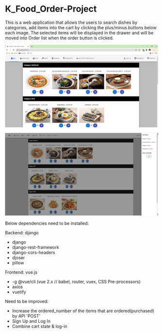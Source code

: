 # K_Food_Order-Project


This is a web application that allows the users to search dishes by categories, add items into the cart by clicking the plus/minus buttons below each image.
The selected items will be displayed in the drawer and will be moved into Order list when the order button is clicked. 


![alt text](https://github.com/Minho16/K_Food_Order-Project/blob/main/image.jpg?raw=true)

![alt text](https://github.com/Minho16/K_Food_Order-Project/blob/main/image2.jpg?raw=true)

Below dependencies need to be installed:

  Backend: django
  - django
  - django-rest-framework
  - django-cors-headers
  - djoser
  - pillow 

  Frontend: vue.js
   - -g @vue/cli (vue 2.x // babel, router, vuex, CSS Pre-processors)
   - axios
   - vuetify

Need to be improved: 
 - Increase the ordered_number of the items that are ordered(purchased) by API 'POST'
 - Sign Up and Log In
 - Combine cart state & log-in 


